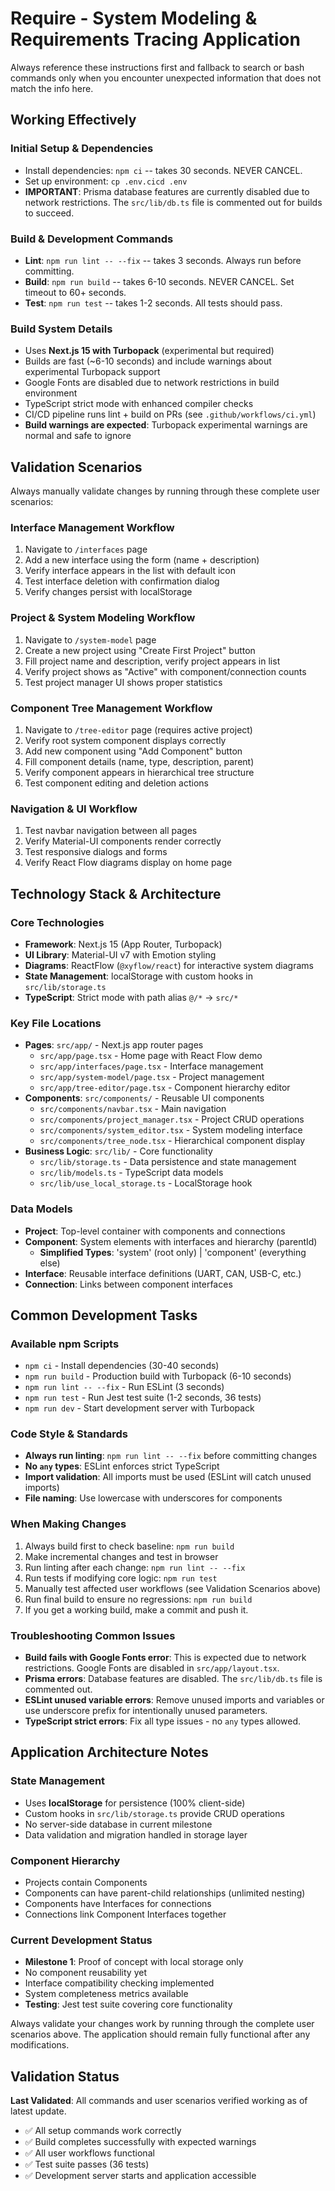 # Require - System Modeling & Requirements Tracing Application

Always reference these instructions first and fallback to search or bash commands only when you encounter unexpected information that does not match the info here.

## Working Effectively

### Initial Setup & Dependencies

- Install dependencies: `npm ci` -- takes 30 seconds. NEVER CANCEL.
- Set up environment: `cp .env.cicd .env`
- **IMPORTANT**: Prisma database features are currently disabled due to network restrictions. The `src/lib/db.ts` file is commented out for builds to succeed.

### Build & Development Commands

- **Lint**: `npm run lint -- --fix` -- takes 3 seconds. Always run before committing.
- **Build**: `npm run build` -- takes 6-10 seconds. NEVER CANCEL. Set timeout to 60+ seconds.
- **Test**: `npm run test` -- takes 1-2 seconds. All tests should pass.

### Build System Details

- Uses **Next.js 15 with Turbopack** (experimental but required)
- Builds are fast (~6-10 seconds) and include warnings about experimental Turbopack support
- Google Fonts are disabled due to network restrictions in build environment
- TypeScript strict mode with enhanced compiler checks
- CI/CD pipeline runs lint + build on PRs (see `.github/workflows/ci.yml`)
- **Build warnings are expected**: Turbopack experimental warnings are normal and safe to ignore

## Validation Scenarios

Always manually validate changes by running through these complete user scenarios:

### Interface Management Workflow

1. Navigate to `/interfaces` page
2. Add a new interface using the form (name + description)
3. Verify interface appears in the list with default icon
4. Test interface deletion with confirmation dialog
5. Verify changes persist with localStorage

### Project & System Modeling Workflow

1. Navigate to `/system-model` page
2. Create a new project using "Create First Project" button
3. Fill project name and description, verify project appears in list
4. Verify project shows as "Active" with component/connection counts
5. Test project manager UI shows proper statistics

### Component Tree Management Workflow

1. Navigate to `/tree-editor` page (requires active project)
2. Verify root system component displays correctly
3. Add new component using "Add Component" button
4. Fill component details (name, type, description, parent)
5. Verify component appears in hierarchical tree structure
6. Test component editing and deletion actions

### Navigation & UI Workflow

1. Test navbar navigation between all pages
2. Verify Material-UI components render correctly
3. Test responsive dialogs and forms
4. Verify React Flow diagrams display on home page

## Technology Stack & Architecture

### Core Technologies

- **Framework**: Next.js 15 (App Router, Turbopack)
- **UI Library**: Material-UI v7 with Emotion styling
- **Diagrams**: ReactFlow (`@xyflow/react`) for interactive system diagrams
- **State Management**: localStorage with custom hooks in `src/lib/storage.ts`
- **TypeScript**: Strict mode with path alias `@/*` → `src/*`

### Key File Locations

- **Pages**: `src/app/` - Next.js app router pages
  - `src/app/page.tsx` - Home page with React Flow demo
  - `src/app/interfaces/page.tsx` - Interface management
  - `src/app/system-model/page.tsx` - Project management
  - `src/app/tree-editor/page.tsx` - Component hierarchy editor
- **Components**: `src/components/` - Reusable UI components
  - `src/components/navbar.tsx` - Main navigation
  - `src/components/project_manager.tsx` - Project CRUD operations
  - `src/components/system_editor.tsx` - System modeling interface
  - `src/components/tree_node.tsx` - Hierarchical component display
- **Business Logic**: `src/lib/` - Core functionality
  - `src/lib/storage.ts` - Data persistence and state management
  - `src/lib/models.ts` - TypeScript data models
  - `src/lib/use_local_storage.ts` - LocalStorage hook

### Data Models

- **Project**: Top-level container with components and connections
- **Component**: System elements with interfaces and hierarchy (parentId)
  - **Simplified Types**: 'system' (root only) | 'component' (everything else)
- **Interface**: Reusable interface definitions (UART, CAN, USB-C, etc.)
- **Connection**: Links between component interfaces

## Common Development Tasks

### Available npm Scripts

- `npm ci` - Install dependencies (30-40 seconds)
- `npm run build` - Production build with Turbopack (6-10 seconds)
- `npm run lint -- --fix` - Run ESLint (3 seconds)
- `npm run test` - Run Jest test suite (1-2 seconds, 36 tests)
- `npm run dev` - Start development server with Turbopack

### Code Style & Standards

- **Always run linting**: `npm run lint -- --fix` before committing changes
- **No `any` types**: ESLint enforces strict TypeScript
- **Import validation**: All imports must be used (ESLint will catch unused imports)
- **File naming**: Use lowercase with underscores for components

### When Making Changes

1. Always build first to check baseline: `npm run build`
2. Make incremental changes and test in browser
3. Run linting after each change: `npm run lint -- --fix`
4. Run tests if modifying core logic: `npm run test`
5. Manually test affected user workflows (see Validation Scenarios above)
6. Run final build to ensure no regressions: `npm run build`
7. If you get a working build, make a commit and push it.

### Troubleshooting Common Issues

- **Build fails with Google Fonts error**: This is expected due to network restrictions. Google Fonts are disabled in `src/app/layout.tsx`.
- **Prisma errors**: Database features are disabled. The `src/lib/db.ts` file is commented out.
- **ESLint unused variable errors**: Remove unused imports and variables or use underscore prefix for intentionally unused parameters.
- **TypeScript strict errors**: Fix all type issues - no `any` types allowed.

## Application Architecture Notes

### State Management

- Uses **localStorage** for persistence (100% client-side)
- Custom hooks in `src/lib/storage.ts` provide CRUD operations
- No server-side database in current milestone
- Data validation and migration handled in storage layer

### Component Hierarchy

- Projects contain Components
- Components can have parent-child relationships (unlimited nesting)
- Components have Interfaces for connections
- Connections link Component Interfaces together

### Current Development Status

- **Milestone 1**: Proof of concept with local storage only
- No component reusability yet
- Interface compatibility checking implemented
- System completeness metrics available
- **Testing**: Jest test suite covering core functionality

Always validate your changes work by running through the complete user scenarios above. The application should remain fully functional after any modifications.

## Validation Status

**Last Validated**: All commands and user scenarios verified working as of latest update.
- ✅ All setup commands work correctly
- ✅ Build completes successfully with expected warnings  
- ✅ All user workflows functional
- ✅ Test suite passes (36 tests)
- ✅ Development server starts and application accessible
